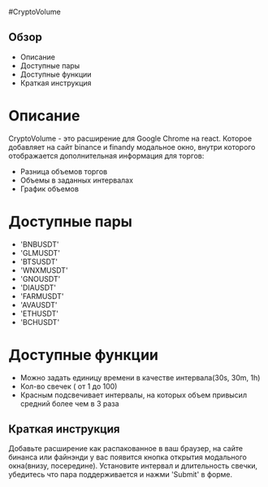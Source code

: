 #CryptoVolume

## Обзор
* Описание
* Доступные пары
* Доступные функции
* Краткая инструкция

# Описание

CryptoVolume - это расширение для Google Chrome на react. Которое добавляет на сайт binance и finandy модальное окно, внутри которого отображается дополнительная информация для торгов:
* Разница объемов торгов
* Объемы в заданных интервалах
* График объемов


# Доступные пары
* 'BNBUSDT'
* 'GLMUSDT'
* 'BTSUSDT'
* 'WNXMUSDT'
* 'GNOUSDT'
* 'DIAUSDT'
* 'FARMUSDT'
* 'AVAUSDT'
* 'ETHUSDT'
* 'BCHUSDT'


# Доступные функции
* Можно задать единицу времени в качестве интервала(30s, 30m, 1h)
* Кол-во свечек ( от 1 до 100)
* Красным подсвечивает интервалы, на которых объем привысил средний более чем в 3 раза

## Краткая инструкция
Добавьте расширение как распакованное в ваш браузер, на сайте бинанса или файнэнди у вас появится кнопка открытия модального окна(внизу, посередине). Установите интервал и длительность свечки, убедитесь что пара поддерживается и нажми 'Submit' в форме.





